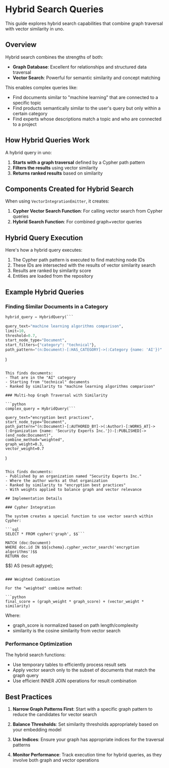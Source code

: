 # Hybrid Search Queries

This guide explores hybrid search capabilities that combine graph traversal with vector similarity in uno.

## Overview

Hybrid search combines the strengths of both:

- **Graph Database**: Excellent for relationships and structured data traversal
- **Vector Search**: Powerful for semantic similarity and concept matching

This enables complex queries like:
- Find documents similar to "machine learning" that are connected to a specific topic
- Find products semantically similar to the user's query but only within a certain category
- Find experts whose descriptions match a topic and who are connected to a project

## How Hybrid Queries Work

A hybrid query in uno:

1. **Starts with a graph traversal** defined by a Cypher path pattern
2. **Filters the results** using vector similarity
3. **Returns ranked results** based on similarity

## Components Created for Hybrid Search

When using `VectorIntegrationEmitter`, it creates:

1. **Cypher Vector Search Function**: For calling vector search from Cypher queries
2. **Hybrid Search Function**: For combined graph+vector queries

## Hybrid Query Execution

Here's how a hybrid query executes:

1. The Cypher path pattern is executed to find matching node IDs
2. These IDs are intersected with the results of vector similarity search
3. Results are ranked by similarity score
4. Entities are loaded from the repository

## Example Hybrid Queries

### Finding Similar Documents in a Category

```python
hybrid_query = HybridQuery(```

query_text="machine learning algorithms comparison",
limit=10,
threshold=0.7,
start_node_type="Document",
start_filters={"category": "technical"},
path_pattern="(n:Document)-[:HAS_CATEGORY]->(:Category {name: 'AI'})"
```
)
```

This finds documents:
- That are in the "AI" category
- Starting from "technical" documents
- Ranked by similarity to "machine learning algorithms comparison"

### Multi-hop Graph Traversal with Similarity

```python
complex_query = HybridQuery(```

query_text="encryption best practices",
start_node_type="Document",
path_pattern="(n:Document)-[:AUTHORED_BY]->(:Author)-[:WORKS_AT]->(:Organization {name: 'Security Experts Inc.'})-[:PUBLISHED]->(end_node:Document)",
combine_method="weighted",
graph_weight=0.3,
vector_weight=0.7
```
)
```

This finds documents:
- Published by an organization named "Security Experts Inc."
- Where the author works at that organization
- Ranked by similarity to "encryption best practices"
- With weights applied to balance graph and vector relevance

## Implementation Details

### Cypher Integration

The system creates a special function to use vector search within Cypher:

```sql
SELECT * FROM cypher('graph', $$```

MATCH (doc:Document)
WHERE doc.id IN $${schema}.cypher_vector_search('encryption algorithms')$$
RETURN doc
```
$$) AS (result agtype);
```

### Weighted Combination

For the "weighted" combine method:

```python
final_score = (graph_weight * graph_score) + (vector_weight * similarity)
```

Where:
- graph_score is normalized based on path length/complexity
- similarity is the cosine similarity from vector search

### Performance Optimization

The hybrid search functions:
- Use temporary tables to efficiently process result sets
- Apply vector search only to the subset of documents that match the graph query
- Use efficient INNER JOIN operations for result combination

## Best Practices

1. **Narrow Graph Patterns First**: Start with a specific graph pattern to reduce the candidates for vector search

2. **Balance Thresholds**: Set similarity thresholds appropriately based on your embedding model

3. **Use Indices**: Ensure your graph has appropriate indices for the traversal patterns

4. **Monitor Performance**: Track execution time for hybrid queries, as they involve both graph and vector operations